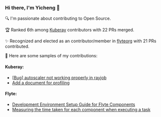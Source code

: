 ### Hi there, I'm Yicheng 👋

🔍 I'm passionate about contributing to Open Source. 

🏆 Ranked 6th among [Kuberay](https://github.com/ray-project/kuberay) contributors with 22 PRs merged.

✨ Recognized and elected as an contributor/member in [flyteorg](https://github.com/flyteorg) with 21 PRs contributed.

📌 Here are some samples of my contributions:

#### Kuberay:
- [[Bug] autoscaler not working properly in rayjob](https://github.com/ray-project/kuberay/pull/1064)
- [Add a document for profiling](https://github.com/ray-project/kuberay/pull/1299)

#### Flyte:
- [Development Environment Setup Guide for Flyte Components](https://github.com/flyteorg/flyte/pull/3811)
- [Measuring the time taken for each component when executing a task](https://github.com/flyteorg/flytekit/pull/1581)



<!--
**Yicheng-Lu-llll/Yicheng-Lu-llll** is a ✨ _special_ ✨ repository because its `README.md` (this file) appears on your GitHub profile.

Here are some ideas to get you started:

- 🔭 I’m currently working on ...
- 🌱 I’m currently learning ...
- 👯 I’m looking to collaborate on ...
- 🤔 I’m looking for help with ...
- 💬 Ask me about ...
- 📫 How to reach me: ...
- 😄 Pronouns: ...
- ⚡ Fun fact: ...
-->
